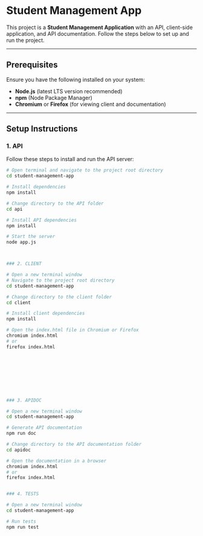# Student Management App  

This project is a **Student Management Application** with an API, client-side application, and API documentation. Follow the steps below to set up and run the project.

---

## Prerequisites  
Ensure you have the following installed on your system:  
- **Node.js** (latest LTS version recommended)  
- **npm** (Node Package Manager)  
- **Chromium** or **Firefox** (for viewing client and documentation)  

---

## Setup Instructions  

### 1. API  
Follow these steps to install and run the API server:  
```sh
# Open terminal and navigate to the project root directory
cd student-management-app  

# Install dependencies
npm install  

# Change directory to the API folder
cd api  

# Install API dependencies
npm install  

# Start the server
node app.js



### 2. CLIENT

# Open a new terminal window
# Navigate to the project root directory
cd student-management-app  

# Change directory to the client folder
cd client  

# Install client dependencies
npm install  

# Open the index.html file in Chromium or Firefox
chromium index.html  
# or
firefox index.html









### 3. APIDOC

# Open a new terminal window
cd student-management-app  

# Generate API documentation
npm run doc  

# Change directory to the API documentation folder
cd apidoc  

# Open the documentation in a browser
chromium index.html  
# or
firefox index.html


### 4. TESTS

# Open a new terminal window
cd student-management-app  

# Run tests
npm run test